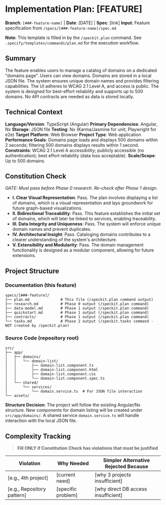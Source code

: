 # Implementation Plan: [FEATURE]

**Branch**: `[###-feature-name]` | **Date**: [DATE] | **Spec**: [link]
**Input**: Feature specification from `/specs/[###-feature-name]/spec.md`

**Note**: This template is filled in by the `/speckit.plan` command. See `.specify/templates/commands/plan.md` for the execution workflow.

## Summary

The feature enables users to manage a catalog of domains on a dedicated "domains page". Users can view domains. Domains are stored in a local JSON file. The system ensures unique domain names and provides filtering capabilities. The UI adheres to WCAG 2.1 Level A, and access is public. The system is designed for best-effort reliability and supports up to 500 domains. No API contracts are needed as data is stored locally.

## Technical Context

<!--
  ACTION REQUIRED: Replace the content in this section with the technical details
  for the project. The structure here is presented in advisory capacity to guide
  the iteration process.
-->

**Language/Version**: TypeScript (Angular)
**Primary Dependencies**: Angular, Nx
**Storage**: JSON file
**Testing**: Nx (Karma/Jasmine for unit, Playwright for e2e)
**Target Platform**: Web Browser
**Project Type**: Web application
**Performance Goals**: Domains page loads and displays 500 domains within 2 seconds; filtering 500 domains displays results within 1 second.
**Constraints**: WCAG 2.1 Level A accessibility; publicly accessible (no authentication); best effort reliability (data loss acceptable).
**Scale/Scope**: Up to 500 domains.

## Constitution Check

*GATE: Must pass before Phase 0 research. Re-check after Phase 1 design.*

- **I. Clear Visual Representation**: Pass. The plan involves displaying a list of domains, which is a visual representation and lays groundwork for future graph-based visualizations.
- **II. Bidirectional Traceability**: Pass. This feature establishes the initial set of domains, which will later be linked to services, enabling traceability.
- **III. Data Integrity and Uniqueness**: Pass. The system will enforce unique domain names and prevent duplicates.
- **IV. Architectural Insight**: Pass. Cataloging domains contributes to a clearer understanding of the system's architecture.
- **V. Extensibility and Modularity**: Pass. The domain management functionality is designed as a modular component, allowing for future extensions.

## Project Structure

### Documentation (this feature)

```text
specs/[###-feature]/
├── plan.md              # This file (/speckit.plan command output)
├── research.md          # Phase 0 output (/speckit.plan command)
├── data-model.md        # Phase 1 output (/speckit.plan command)
├── quickstart.md        # Phase 1 output (/speckit.plan command)
├── contracts/           # Phase 1 output (/speckit.plan command)
└── tasks.md             # Phase 2 output (/speckit.tasks command - NOT created by /speckit.plan)
```

### Source Code (repository root)
```text
src/
├── app/
│   ├── domains/
│   │   └── domain-list/
│   │       ├── domain-list.component.ts
│   │       ├── domain-list.component.html
│   │       ├── domain-list.component.css
│   │       └── domain-list.component.spec.ts
│   └── shared/
│       └── services/
│           └── domain.service.ts  # For JSON file interaction
└── assets/
```

**Structure Decision**: The project will follow the existing Angular/Nx structure. New components for domain listing will be created under `src/app/domains/`. A shared service `domain.service.ts` will handle interaction with the local JSON file.

## Complexity Tracking

> **Fill ONLY if Constitution Check has violations that must be justified**

| Violation | Why Needed | Simpler Alternative Rejected Because |
|-----------|------------|-------------------------------------|
| [e.g., 4th project] | [current need] | [why 3 projects insufficient] |
| [e.g., Repository pattern] | [specific problem] | [why direct DB access insufficient] |
